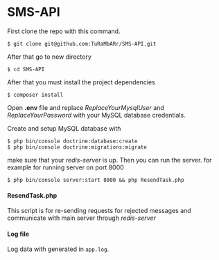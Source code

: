 # SMS-API
First clone the repo with this command.

	$ git clone git@github.com:TuRaMbARr/SMS-API.git
After that go to new directory

	$ cd SMS-API

After that you must install the project dependencies

	$ composer install

Open **.env** file and replace *ReplaceYourMysqlUser* and *ReplaceYourPassword* with your MySQL database credentials.

Create and setup MySQL database with

	$ php bin/console doctrine:database:create
	$ php bin/console doctrine:migrations:migrate
	
make sure that your *redis-server* is up.
Then you can run the server. for example for running server on port 8000 
		
	$ php bin/console server:start 8000 && php ResendTask.php


#### ResendTask.php 
This script is for re-sending requests for rejected messages and communicate with main server through *redis-server*

#### Log file
Log data with generated in `app.log`.
